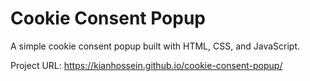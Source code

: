 # Cookie Consent Popup

A simple cookie consent popup built with HTML, CSS, and JavaScript.

Project URL: https://kianhossein.github.io/cookie-consent-popup/
